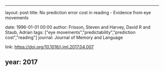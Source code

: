 ---
layout: post
title: No prediction error cost in reading - Evidence from eye movements

date: 1996-01-01 00:00
author: Frisson, Steven and Harvey, David R and Staub, Adrian
tags: ["eye movements","predictability","prediction cost","reading"]
journal: Journal of Memory and Language

link: https://doi.org/10.1016/j.jml.2017.04.007

year: 2017
----